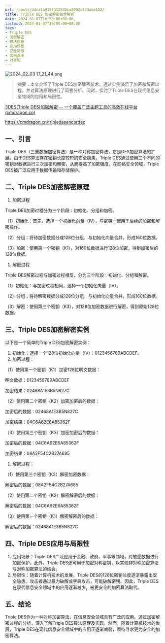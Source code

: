 ```yaml
---
url: /posts/ddca1b915f412532ca3992c423abe152/
title: Triple DES 加密解密技术解析
date: 2024-01-07T16:50:00+08:00
lastmod: 2024-01-07T16:50:00+08:00
tags:
- Triple DES
- 加密解密
- 算法原理
- 应用场景
- 安全局限
- 实例演示
- 对称加
---
```


<img src="https://static.cmdragon.cn/blog/images/2024_02_03 17_21_44.png@blog" title="2024_02_03 17_21_44.png" alt="2024_02_03 17_21_44.png"/>

> 摘要：本文介绍了Triple DES加密解密技术，通过实例演示了加密和解密过程，并对算法原理进行了简要分析。同时，探讨了Triple DES在现代信息安全领域的应用和局限性。

 [3DES(Triple DES)加密解密 -- 一个覆盖广泛主题工具的高效在线平台(cmdragon.cn)](https://cmdragon.cn/tripledesencordec)

 https://cmdragon.cn/tripledesencordec

## 一、引言

Triple DES（三重数据加密算法）是一种对称加密算法，它是DES加密算法的扩展。由于DES算法存在密钥长度较短的安全隐患，Triple DES通过使用三个不同的密钥对数据进行三次加密和解密，从而提高了加密强度。在网络安全领域，Triple DES被广泛应用于数据传输和存储保护。

## 二、Triple DES加密解密原理

1. 加密过程

Triple DES加密过程分为三个阶段：初始化、分组和加密。

（1）初始化：首先，选择一个初始化向量（IV），与密钥一起用于后续的加密和解密操作。

（2）分组：将待加密数据分成128位分组，与初始化向量合并，形成160位数据。

（3）加密：使用第一个密钥（K1），对160位数据进行128位加密，得到加密后的128位数据。

1. 解密过程

Triple DES解密过程与加密过程相反，分为三个阶段：初始化、分组和解密。

（1）初始化：与加密过程相同，选择一个初始化向量（IV）。

（2）分组：将待解密数据分成128位分组，与初始化向量合并，形成160位数据。

（3）解密：使用第三个密钥（K3），对128位加密数据进行解密，得到原始128位数据。

## 三、Triple DES加密解密实例

以下是一个简单的Triple DES加密解密实例：

1. 初始化：选择一个128位初始化向量（IV）：0123456789ABCDEF。
2. 加密过程：

（1）使用第一个密钥（K1）加密128位明文数据：

明文数据：0123456789ABCDEF

加密结果：02468A1E3B5N827C

（2）使用第二个密钥（K2）加密加密后的数据：

加密后的数据：02468A1E3B5N827C

加密结果：04C6A62E6A85362F

（3）使用第三个密钥（K3）加密加密后的数据：

加密后的数据：04C6A62E6A85362F

加密结果：08A2F54C2B27A685

1. 解密过程：

（1）使用第三个密钥（K3）解密加密数据：

解密后的数据：08A2F54C2B27A685

（2）使用第二个密钥（K2）解密解密后的数据：

解密后的数据：04C6A62E6A85362F

（3）使用第一个密钥（K1）解密解密后的数据：

解密后的数据：02468A1E3B5N827C

## 四、Triple DES应用与局限性

1. 应用场景：Triple DES广泛应用于金融、政府、军事等领域，对敏感数据进行加密保护。此外，Triple DES还可用于加密对称密钥，以实现非对称加密算法与对称加密算法的结合。
2. 局限性：随着计算机技术的发展，Triple DES的128位密钥长度逐渐暴露出安全隐患。攻击者通过暴力破解或字典攻击，可能破解密钥。因此，Triple DES在现代信息安全领域中的应用逐渐减少，被更安全的加密算法取代。

## 五、结论

Triple DES作为一种对称加密算法，在信息安全领域具有广泛的应用。通过加密解密过程的分析，深入了解Triple DES算法原理及实现。然而，随着计算机技术的发展，Triple DES在现代信息安全领域中的应用正逐渐减弱，亟待寻求更为安全的加密算法。

 
